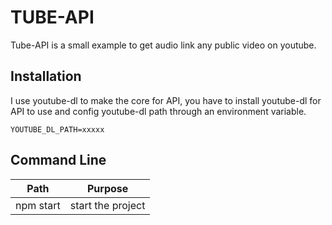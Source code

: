 # TUBE-API

Tube-API is a small example to get audio link any public video on youtube.

## Installation

I use youtube-dl to make the core for API, you have to install youtube-dl for API to use and config youtube-dl path through an environment variable.

```
YOUTUBE_DL_PATH=xxxxx
```

## Command Line

| Path      | Purpose           |
| --------- | ----------------- |
| npm start | start the project |

